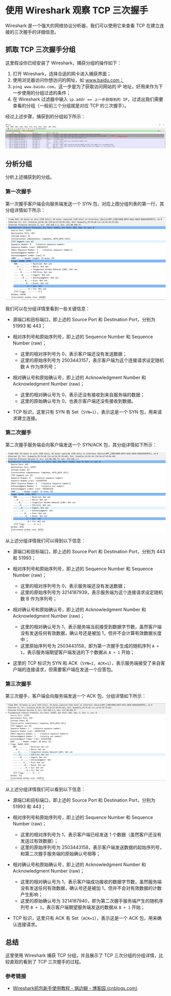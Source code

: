 # 使用 Wireshark 观察 TCP 三次握手

Wireshark 是一个强大的网络协议分析器，我们可以使用它来查看 TCP 在建立连接的三次握手的详细信息。

## 抓取 TCP 三次握手分组

这里假设你已经安装了 Wireshark，捕获分组的操作如下：

1. 打开 Wireshark，选择合适的网卡进入捕获界面；
2. 使用浏览器访问你想访问的网址，如 www.baidu.com；
3. `ping www.baidu.com`，这一步是为了获取访问网站的 IP 地址，好用来作为下一步使用的分组过滤的条件；
4. 在 Wireshark 过滤器中输入 `ip.addr == 上一步获取到的 IP`，过滤出我们需要查看的分组（一般前三个分组就是对应 TCP 的三次握手）。

经过上述步骤，捕获到的分组如下所示：

![](../images/TCP三次握手分组.png)

## 分析分组

分析上述捕获到的分组。

### 第一次握手

第一次握手客户端会向服务端发送一个 SYN 包，对应上图分组列表的第一行，其分组详情如下所示：

![](../images/TCP第一次握手分组.png)

我们可以在分组详情里看到一些关键信息：

- 源端口和目标端口，即上述的 Source Port 和 Destination Port，分别为 51993 和 443；
- 相对序列号和原始序列号，即上述的 Sequence Number 和 Sequence Number (raw)；
  - 这里的相对序列号为 0，表示客户端还没有发送数据；
  - 这里的原始序列号为 2503443157，表示客户端为这个连接请求设定随机数 A 作为序列号；

- 相对确认号和原始确认号，即上述的 Acknowledgment Number 和 Acknowledgment Number (raw)；
  - 这里的相对确认号为 0，表示还没有接收到来自服务端的数据；
  - 这里的原始确认号为 0，也表示客户端还没有接收到数据。
- TCP 标识，这里只有 SYN 有 Set（`SYN=1`），表示这是一个 SYN 包，用来请求建立连接。

### 第二次握手

第二次握手服务端会向客户端发送一个 SYN/ACK 包，其分组详情如下所示：

![](../images/TCP第二次握手分组.png)

从上述分组详情我们可以得到以下信息：

- 源端口和目标端口，即上述的 Source Port 和 Destination Port，分别为 443 和 51993；
- 相对序列号和原始序列号，即上述的 Sequence Number 和 Sequence Number (raw)；
  - 这里的相对序列号为 0，表示服务端还没有发送数据；
  - 这里的原始序列号为 3214187939，表示服务端为这个连接请求设定随机数 B 作为序列号；

- 相对确认号和原始确认号，即上述的 Acknowledgment Number 和 Acknowledgment Number (raw)；
  - 这里的相对确认号为 1，表示服务端当前接受到数据字节数，虽然客户端没有发送任何有效数据，确认号还是被加 1，但并不会计算有效数据长度中；
  - 这里原始序列号为 2503443158，即为第一次握手生成的随机序列 `A + 1`，表示服务端期望客户端发送的下个数据从 `A + 1` 开始；

- 这里的 TCP 标识为 SYN 和 ACK（`SYN=1, ACK=1`），表示服务端接受了来自客户端的连接请求，但需要客户端在发送一个应答包。

### 第三次握手

第三次握手，客户端会向服务端发送一个 ACK 包，分组详情如下所示：

![](../images/TCP第三次握手分组.png)

从上述分组详情我们可以看到以下信息：

- 源端口和目标端口，即上述的 Source Port 和 Destination Port，分别为 51993 和 443；

- 相对序列号和原始序列号，即上述的 Sequence Number 和 Sequence Number (raw)；
  - 这里的相对序列号为 1，表示客户端已经发送 1 个数据（虽然客户还没有发送过有效数据）；
  - 这里的原始序列号为 2503443158，表示客户端发送数据的起始序列号，和第二次握手服务端的原始确认号相等；
- 相对确认号和原始确认号，即上述的 Acknowledgment Number 和 Acknowledgment Number (raw)；
  - 这里的相对确认号为 1，表示客户端成功接收的数据字节数，虽然服务端没有发送任何有效数据，确认号还是被加 1，但并不会对有效数据的计数产生影响；
  - 这里的原始确认号为 3214187940，即为第二次握手服务端产生的随机序列号 `B + 1`，表示客户端期望服务端发送的数据从 `B + 1` 开始；
- TCP 标识，这里只有 ACK 有 Set（`ACK=1`），表示这是一个 ACK 包，用来确认连接请求。

## 总结

这里使用 Wireshark 捕获 TCP 分组，并且展示了 TCP 三次分组的分组详情，比较直观的看到了 TCP 三次握手的过程。

### 参考链接

- [Wireshark抓包新手使用教程 - 锅边糊 - 博客园 (cnblogs.com)](https://www.cnblogs.com/linyfeng/p/9496126.html)